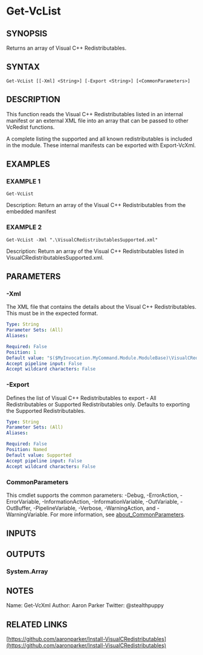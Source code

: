 # Get-VcList

## SYNOPSIS
Returns an array of Visual C++ Redistributables.

## SYNTAX

```
Get-VcList [[-Xml] <String>] [-Export <String>] [<CommonParameters>]
```

## DESCRIPTION
This function reads the Visual C++ Redistributables listed in an internal manifest or an external XML file into an array that can be passed to other VcRedist functions.

A complete listing the supported and all known redistributables is included in the module.
These internal manifests can be exported with Export-VcXml.

## EXAMPLES

### EXAMPLE 1
```
Get-VcList
```

Description:
Return an array of the Visual C++ Redistributables from the embedded manifest

### EXAMPLE 2
```
Get-VcList -Xml ".\VisualCRedistributablesSupported.xml"
```

Description:
Return an array of the Visual C++ Redistributables listed in VisualCRedistributablesSupported.xml.

## PARAMETERS

### -Xml
The XML file that contains the details about the Visual C++ Redistributables.
This must be in the expected format.

```yaml
Type: String
Parameter Sets: (All)
Aliases:

Required: False
Position: 1
Default value: "$($MyInvocation.MyCommand.Module.ModuleBase)\VisualCRedistributablesSupported.xml"
Accept pipeline input: False
Accept wildcard characters: False
```

### -Export
Defines the list of Visual C++ Redistributables to export - All Redistributables or Supported Redistributables only.
Defaults to exporting the Supported Redistributables.

```yaml
Type: String
Parameter Sets: (All)
Aliases:

Required: False
Position: Named
Default value: Supported
Accept pipeline input: False
Accept wildcard characters: False
```

### CommonParameters
This cmdlet supports the common parameters: -Debug, -ErrorAction, -ErrorVariable, -InformationAction, -InformationVariable, -OutVariable, -OutBuffer, -PipelineVariable, -Verbose, -WarningAction, and -WarningVariable.
For more information, see [about_CommonParameters](http://go.microsoft.com/fwlink/?LinkID=113216).

## INPUTS

## OUTPUTS

### System.Array

## NOTES
Name: Get-VcXml
Author: Aaron Parker
Twitter: @stealthpuppy

## RELATED LINKS

[https://github.com/aaronparker/Install-VisualCRedistributables](https://github.com/aaronparker/Install-VisualCRedistributables)